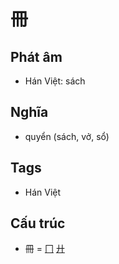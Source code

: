 # 冊

## Phát âm
* Hán Việt: sách

## Nghĩa
* quyển (sách, vở, sổ)

## Tags
* Hán Việt

## Cấu trúc
* 冊 = [冂](冂.md) [廾](廾.md)

<script>window.HANZI_FIELD='冊';</script>